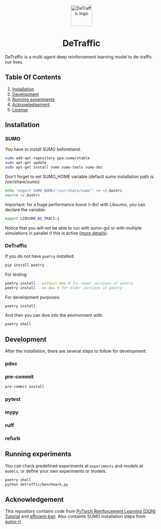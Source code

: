 <div align="center">
  <picture>
    <source media="(prefers-color-scheme: dark)" srcset="https://github.com/DeTraffic/detraffic/blob/main/assets/icon-dark.svg">
    <source media="(prefers-color-scheme: light)" srcset="https://github.com/DeTraffic/detraffic/blob/main/assets/icon-light.svg">
    <img alt="DeTraffic logo" src="https://github.com/DeTraffic/detraffic/blob/main/assets/icon-teal.svg" width=70>
  </picture>
</div>
<h1 align="center">
  DeTraffic
</h1>

DeTraffic is a multi-agent deep reinforcement learning model to de-traffic our lives.

## Table Of Contents

1. [Installation](#installation)
2. [Development](#development)
3. [Running experiments](#running_experiments)
4. [Acknowledgement](#acknowledgement)
3. [License](#license)

## Installation

### SUMO
You have to install SUMO beforehand.

```bash
sudo add-apt-repository ppa:sumo/stable
sudo apt-get update
sudo apt-get install sumo sumo-tools sumo-doc
```
Don't forget to set SUMO_HOME variable (default sumo installation path is /usr/share/sumo)
```bash
echo 'export SUMO_HOME="/usr/share/sumo"' >> ~/.bashrc
source ~/.bashrc
```
Important: for a huge performance boost (~8x) with Libsumo, you can declare the variable:
```bash
export LIBSUMO_AS_TRACI=1
```
Notice that you will not be able to run with sumo-gui or with multiple simulations in parallel if this is active ([more details](https://sumo.dlr.de/docs/Libsumo.html)).

### DeTraffic
If you do not have `poetry` installed:

```bash
pip install poetry
```

For testing:

```bash
poetry install --without-dev # for newer versions of poetry
poetry install --no-dev # for older versions of poetry
```

For development purposes:

```bash
poetry install
```

And then you can dive into the environment with:

```bash
poetry shell
```

## Development

After the installation, there are several steps to follow for development.

### pdoc

### pre-commit

```bash
pre-commit install
```

### pytest

### mypy

### ruff

### refurb

## Running experiments

You can check predefined experiments at `experiments` and models at `models`, or define your own experiments or models.

```bash
poetry shell
python detraffic/benchmark.py
```

## Acknowledgement

This repository contains code from [PyTorch Reinforcement Learning (DQN) Tutorial](https://pytorch.org/tutorials/intermediate/reinforcement_q_learning.html) and [efficient-kan](https://github.com/Blealtan/efficient-kan/). Also containts SUMO installation steps from [sumo-rl](https://github.com/LucasAlegre/sumo-rl/).